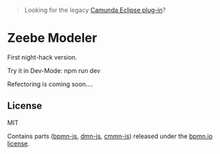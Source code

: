 > Looking for the legacy [Camunda Eclipse plug-in](https://github.com/camunda/camunda-eclipse-plugin)?


# Zeebe Modeler

First night-hack version.

Try it in Dev-Mode: npm run dev

Refectoring is coming soon....


## License

MIT

Contains parts ([bpmn-js](https://github.com/bpmn-io/bpmn-js), [dmn-js](https://github.com/bpmn-io/dmn-js), [cmmn-js](https://github.com/bpmn-io/cmmn-js)) released under the [bpmn.io license](http://bpmn.io/license).
